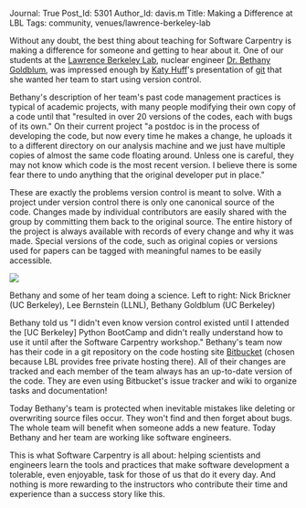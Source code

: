 Journal: True
Post_Id: 5301
Author_Id: davis.m
Title: Making a Difference at LBL
Tags: community, venues/lawrence-berkeley-lab


<p>Without any doubt, the best thing about teaching for Software Carpentry is making a difference for someone and getting to hear about it. One of our students at the <a title="Lawrence Berkeley Lab" href="http://www.lbl.gov/">Lawrence Berkeley Lab</a>, nuclear engineer <a href="http://bnrc.berkeley.edu/bnrc-researchers/bethany-lyles-goldblum">Dr. Bethany Goldblum</a>, was impressed enough by <a href="http://katyhuff.github.com/">Katy Huff</a>'s presentation of <a href="http://git-scm.com/">git</a> that she wanted her team to start using version control.</p>

<p>Bethany's description of her team's past code management practices is typical of academic projects, with many people modifying their own copy of a code until that "resulted in over 20 versions of the codes, each with bugs of its own." On their current project "a postdoc is in the process of developing the code, but now every time he makes a change, he uploads it to a different directory on our analysis machine and we just have multiple copies of almost the same code floating around. Unless one is careful, they may not know which code is the most recent version. I believe there is some fear there to undo anything that the original developer put in place."</p>

<p>These are exactly the problems version control is meant to solve. With a project under version control there is only one canonical source of the code. Changes made by individual contributors are easily shared with the group by committing them back to the original source. The entire history of the project is always available with records of every change and why it was made. Special versions of the code, such as original copies or versions used for papers can be tagged with meaningful names to be easily accessible.</p>

<p><img src="{{root_path}}/files/2012/11/team_in_cave-1024x764.jpg" /></p>
<p>Bethany and some of her team doing a science. Left to right: Nick Brickner (UC Berkeley), Lee Bernstein (LLNL), Bethany Goldblum (UC Berkeley)</p>

<p>Bethany told us "I didn't even know version control existed until I attended the [UC Berkeley] Python BootCamp and didn't really understand how to use it until after the Software Carpentry workshop." Bethany's team now has their code in a git repository on the code hosting site <a href="https://bitbucket.org/">Bitbucket</a> (chosen because LBL provides free private hosting there). All of their changes are tracked and each member of the team always has an up-to-date version of the code. They are even using Bitbucket's issue tracker and wiki to organize tasks and documentation!</p>

<p>Today Bethany's team is protected when inevitable mistakes like deleting or overwriting source files occur. They won't find and then forget about bugs. The whole team will benefit when someone adds a new feature. Today Bethany and her team are working like software engineers.</p>

<p>This is what Software Carpentry is all about: helping scientists and engineers learn the tools and practices that make software development a tolerable, even enjoyable, task for those of us that do it every day. And nothing is more rewarding to the instructors who contribute their time and experience than a success story like this.</p>

